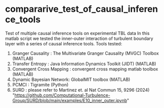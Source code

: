 # compararive_test_of_causal_inference_tools
 Test of multiple causal inference tools on experimental TBL data
 In this matlab script we tested the inner-outer interaction of turbulent boundary layer with a series of causal inference tools.
 Tools tested:
 1. Granger Causality : The Multivariate Granger Causality (MVGC) Toolbox (MATLAB)
 2. Transfer Entropy : Java Information Dynamics Toolkit (JIDT) (MATLAB)
 3. Convergent Cross Mapping : convergent cross mapping matlab toolbox (MATLAB)
 4. Dynamic Bayesian Network: GlobalMIT toolbox (MATLAB)
 5. PCMCI : Tigramite (Python)
 6. SURD : please refer to Martinez et. al Nat Commun 15, 9296 (2024) "https://github.com/Computational-Turbulence-Group/SURD/blob/main/examples/E10_inner_outer.ipynb"

